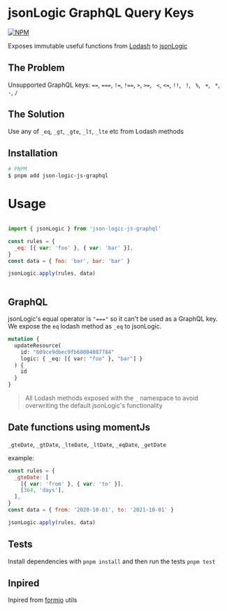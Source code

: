# jsonLogic GraphQL Query Keys


[![NPM](https://nodei.co/npm/json-logic-js-graphql.png?downloads=true)](https://nodei.co/npm/json-logic-js-graphql/)


Exposes immutable useful functions from [Lodash](https://lodash.com/docs/) to [jsonLogic](https://github.com/jwadhams/json-logic-js)

## The Problem 
Unsupported GraphQL keys: `==`, `===`, `!=`, `!==`, `>`, `>=`, ` <`, `<=`, `!!`, ` !`, ` %`, ` +`, ` *`, ` -`, `/`

## The Solution
Use any of `_eq`, `_gt`, `_gte`, `_lt`, `_lte` etc from Lodash methods


## Installation

```bash
# PNPM
$ pnpm add json-logic-js-graphql
```


# Usage
 
```javascript

import { jsonLogic } from 'json-logic-js-graphql'

const rules = {
  _eq: [{ var: 'foo' }, { var: 'bar' }],
}
const data = { foo: 'bar', bar: 'bar' }

jsonLogic.apply(rules, data)
 
```
 
## GraphQL 

jsonLogic's equal operator is `"==="` so it can't be used as a GraphQL key. 
We expose the `eq` lodash method as `_eq` to jsonLogic.

```graphql
mutation {
  updateResource(
    id: "609ce9dbec9fb60004087784"
    logic: { _eq: [{ var: "foo" }, "bar"] }
  ) {
    id
  }
}

```

>  All Lodash methods exposed with the `_` namespace to avoid overwriting the default jsonLogic's functionality 

## Date functions using momentJs 

`_gteDate`, `_gtDate`, `_lteDate`, `_ltDate`, `_eqDate`, `_getDate`

example: 

```javascript
const rules = {
  _gteDate: [
    [{ var: 'from' }, { var: 'to' }],
    [364, 'days'],
  ],
}
const data = { from: '2020-10-01', to: '2021-10-01' }

jsonLogic.apply(rules, data)

```

## Tests
Install dependencies with `pnpm install` and then run the tests `pnpm test`

## Inpired
Inpired from  [formio](https://github.com/formio/formio.js) utils
